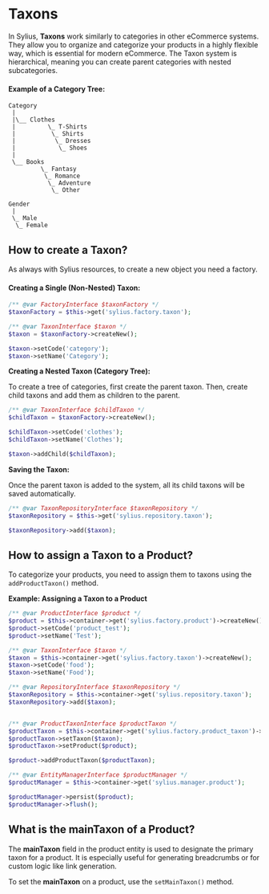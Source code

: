 # Taxons

In Sylius, **Taxons** work similarly to categories in other eCommerce systems. They allow you to organize and categorize your products in a highly flexible way, which is essential for modern eCommerce. The Taxon system is hierarchical, meaning you can create parent categories with nested subcategories.

#### Example of a Category Tree:

```
Category
 |
 |\__ Clothes
 |         \_ T-Shirts
 |          \_ Shirts
 |           \_ Dresses
 |            \_ Shoes
 |
 \__ Books
         \_ Fantasy
          \_ Romance
           \_ Adventure
            \_ Other

Gender
 |
 \_ Male
  \_ Female
```

## How to create a Taxon?

As always with Sylius resources, to create a new object you need a factory.&#x20;

#### Creating a Single (Non-Nested) Taxon:

```php
/** @var FactoryInterface $taxonFactory */
$taxonFactory = $this->get('sylius.factory.taxon');

/** @var TaxonInterface $taxon */
$taxon = $taxonFactory->createNew();

$taxon->setCode('category');
$taxon->setName('Category');
```

**Creating a Nested Taxon (Category Tree):**

To create a tree of categories, first create the parent taxon. Then, create child taxons and add them as children to the parent.

```php
/** @var TaxonInterface $childTaxon */
$childTaxon = $taxonFactory->createNew();

$childTaxon->setCode('clothes');
$childTaxon->setName('Clothes');

$taxon->addChild($childTaxon);
```

**Saving the Taxon:**

Once the parent taxon is added to the system, all its child taxons will be saved automatically.

```php
/** @var TaxonRepositoryInterface $taxonRepository */
$taxonRepository = $this->get('sylius.repository.taxon');

$taxonRepository->add($taxon);
```

## How to assign a Taxon to a Product?

To categorize your products, you need to assign them to taxons using the `addProductTaxon()` method.

**Example: Assigning a Taxon to a Product**

```php
/** @var ProductInterface $product */
$product = $this->container->get('sylius.factory.product')->createNew();
$product->setCode('product_test');
$product->setName('Test');

/** @var TaxonInterface $taxon */
$taxon = $this->container->get('sylius.factory.taxon')->createNew();
$taxon->setCode('food');
$taxon->setName('Food');

/** @var RepositoryInterface $taxonRepository */
$taxonRepository = $this->container->get('sylius.repository.taxon');
$taxonRepository->add($taxon);


/** @var ProductTaxonInterface $productTaxon */
$productTaxon = $this->container->get('sylius.factory.product_taxon')->createNew();
$productTaxon->setTaxon($taxon);
$productTaxon->setProduct($product);

$product->addProductTaxon($productTaxon);

/** @var EntityManagerInterface $productManager */
$productManager = $this->container->get('sylius.manager.product');

$productManager->persist($product);
$productManager->flush();
```

## What is the mainTaxon of a Product?

The **mainTaxon** field in the product entity is used to designate the primary taxon for a product. It is especially useful for generating breadcrumbs or for custom logic like link generation.

To set the **mainTaxon** on a product, use the `setMainTaxon()` method.
